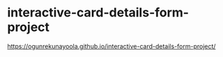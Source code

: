 # interactive-card-details-form-project


 https://ogunrekunayoola.github.io/interactive-card-details-form-project/
